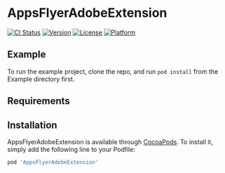 # AppsFlyerAdobeExtension

[![CI Status](https://img.shields.io/travis/benjamin/AppsFlyerAdobeExtension.svg?style=flat)](https://travis-ci.org/benjamin/AppsFlyerAdobeExtension)
[![Version](https://img.shields.io/cocoapods/v/AppsFlyerAdobeExtension.svg?style=flat)](https://cocoapods.org/pods/AppsFlyerAdobeExtension)
[![License](https://img.shields.io/cocoapods/l/AppsFlyerAdobeExtension.svg?style=flat)](https://cocoapods.org/pods/AppsFlyerAdobeExtension)
[![Platform](https://img.shields.io/cocoapods/p/AppsFlyerAdobeExtension.svg?style=flat)](https://cocoapods.org/pods/AppsFlyerAdobeExtension)

## Example

To run the example project, clone the repo, and run `pod install` from the Example directory first.

## Requirements

## Installation

AppsFlyerAdobeExtension is available through [CocoaPods](https://cocoapods.org). To install
it, simply add the following line to your Podfile:

```ruby
pod 'AppsFlyerAdobeExtension'
```
